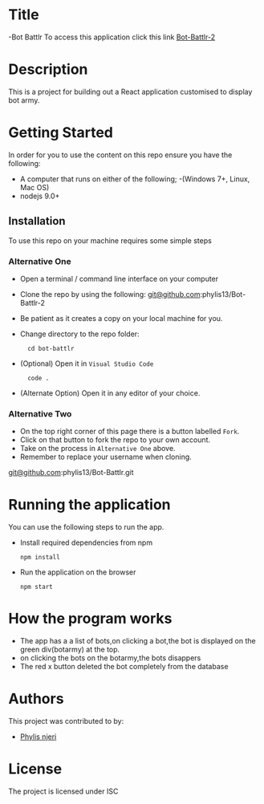 # Title

-Bot Battlr
 To access this application click this link <a href= "https://bot-battlr-2-gamma.vercel.app">Bot-Battlr-2</a>
 

# Description
This is  a project  for building out a React application  customised to display bot army.

# Getting Started
In order for you to use the content on this repo ensure you have the following:

- A computer that runs on either of the following; 
-(Windows 7+, Linux, Mac OS)
- nodejs 9.0+


## Installation

To use this repo on your machine requires some simple steps

### Alternative One

- Open a terminal / command line interface on your computer
- Clone the repo by using the following:
git@github.com:phylis13/Bot-Battlr-2
    

- Be patient as it creates a copy on your local machine for you.
- Change directory to the repo folder:

        cd bot-battlr

     

- (Optional) Open it in ``Visual Studio Code``

        code .

- (Alternate Option) Open it in any editor of your choice.


### Alternative Two

- On the top right corner of this page there is a button labelled ``Fork``.
- Click on that button to fork the repo to your own account.
- Take on the process in ``Alternative One`` above.
- Remember to replace your username when cloning.

        
git@github.com:phylis13/Bot-Battlr.git

# Running the application

 You can use the following steps to run the app.

- Install required dependencies from npm

      npm install
- Run the application on the browser

      npm start

# How the program works
- The app has a  a list of bots,on clicking a bot,the bot is displayed on the green div(botarmy) at the top.
- on clicking the bots on the botarmy,the bots disappers
- The red x button deleted the bot completely from the database



# Authors
This project was contributed to by:
- [Phylis njeri](https://github.com/phylis13/Bot-Battlr-2)

# License
The project is licensed under ISC 



